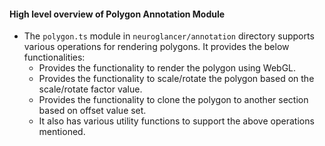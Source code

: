 #### High level overview of Polygon Annotation Module
- The `polygon.ts` module in `neuroglancer/annotation` directory supports various operations for rendering polygons. It provides the below functionalities:
   - Provides the functionality to render the polygon using WebGL.
   - Provides the functionality to scale/rotate the polygon based on the scale/rotate factor value.
   - Provides the functionality to clone the polygon to another section based on offset value set.
   - It also has various utility functions to support the above operations mentioned.
